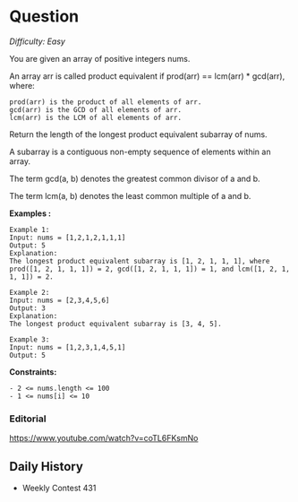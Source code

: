 # Question 

_Difficulty: Easy_

You are given an array of positive integers nums.

An array arr is called product equivalent if prod(arr) == lcm(arr) * gcd(arr), where:

    prod(arr) is the product of all elements of arr.
    gcd(arr) is the GCD of all elements of arr.
    lcm(arr) is the LCM of all elements of arr.

Return the length of the longest product equivalent subarray of nums.

A subarray is a contiguous non-empty sequence of elements within an array.

The term gcd(a, b) denotes the greatest common divisor of a and b.

The term lcm(a, b) denotes the least common multiple of a and b.

**Examples :**
```
Example 1:
Input: nums = [1,2,1,2,1,1,1]
Output: 5
Explanation: 
The longest product equivalent subarray is [1, 2, 1, 1, 1], where prod([1, 2, 1, 1, 1]) = 2, gcd([1, 2, 1, 1, 1]) = 1, and lcm([1, 2, 1, 1, 1]) = 2.

Example 2:
Input: nums = [2,3,4,5,6]
Output: 3
Explanation: 
The longest product equivalent subarray is [3, 4, 5].

Example 3:
Input: nums = [1,2,3,1,4,5,1]
Output: 5
```

**Constraints:**
```
- 2 <= nums.length <= 100
- 1 <= nums[i] <= 10
```

### Editorial
https://www.youtube.com/watch?v=coTL6FKsmNo

## Daily History
- Weekly Contest 431